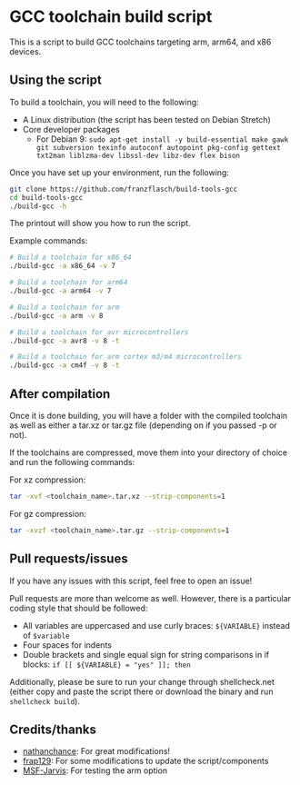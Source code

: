 # GCC toolchain build script

This is a script to build GCC toolchains targeting arm, arm64, and x86 devices.

## Using the script

To build a toolchain, you will need to the
following:

+ A Linux distribution (the script has been tested on Debian Stretch)
+ Core developer packages
    + For Debian 9: ```sudo apt-get install -y build-essential make gawk git subversion texinfo autoconf autopoint pkg-config gettext txt2man liblzma-dev libssl-dev libz-dev flex bison```

Once you have set up your environment, run the following:

```bash
git clone https://github.com/franzflasch/build-tools-gcc
cd build-tools-gcc
./build-gcc -h
```

The printout will show you how to run the script.

Example commands:

```bash
# Build a toolchain for x86_64
./build-gcc -a x86_64 -v 7

# Build a toolchain for arm64
./build-gcc -a arm64 -v 7

# Build a toolchain for arm
./build-gcc -a arm -v 8

# Build a toolchain for avr microcontrollers
./build-gcc -a avr8 -v 8 -t

# Build a toolchain for arm cortex m3/m4 microcontrollers
./build-gcc -a cm4f -v 8 -t
```

## After compilation

Once it is done building, you will have a folder with the compiled toolchain as well as either a tar.xz or tar.gz file (depending on if you passed -p or not).

If the toolchains are compressed, move them into your directory of choice and run the following commands:

For xz compression:

```bash
tar -xvf <toolchain_name>.tar.xz --strip-components=1
```

For gz compression:

```bash
tar -xvzf <toolchain_name>.tar.gz --strip-components=1
```

## Pull requests/issues

If you have any issues with this script, feel free to open an issue!

Pull requests are more than welcome as well. However, there is a particular coding style that should be followed:

+ All variables are uppercased and use curly braces: ```${VARIABLE}``` instead of ```$variable```
+ Four spaces for indents
+ Double brackets and single equal sign for string comparisons in if blocks: ```if [[ ${VARIABLE} = "yes" ]]; then```

Additionally, please be sure to run your change through shellcheck.net (either copy and paste the script there or download the binary and run `shellcheck build`).


## Credits/thanks

+ [nathanchance](https://github.com/nathanchance): For great modifications!
+ [frap129](https://github.com/frap129): For some modifications to update the script/components
+ [MSF-Jarvis](https://github.com/MSF-Jarvis): For testing the arm option
